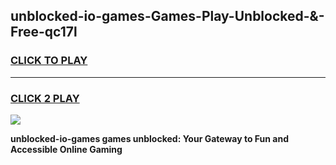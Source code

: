 
## unblocked-io-games-Games-Play-Unblocked-&-Free-qc17l
<h3>
<a href="https://premium76.site?title=unblocked-io-games&ref=24A">CLICK TO PLAY</a></h3>
<hr>

<h3>
<a href="https://premium76.site?title=unblocked-io-games&ref=24A">CLICK 2 PLAY</a>
  
</h3>

<a href="https://premium76.site?title=unblocked-io-games&ref=24A"><img src="https://clearcache.store/games.png"></a>


**unblocked-io-games games unblocked: Your Gateway to Fun and Accessible Online Gaming**
